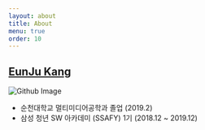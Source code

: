 ```yaml
---
layout: about
title: About
menu: true
order: 10
---
```


## [EunJu Kang](https://github.com/EunJu-Kang)
![Github Image](https://ghchart.rshah.org/EunJu-Kang)

- 순천대학교 멀티미디어공학과 졸업 (2019.2)
- 삼성 청년 SW 아카데미 (SSAFY) 1기 (2018.12 ~ 2019.12)
